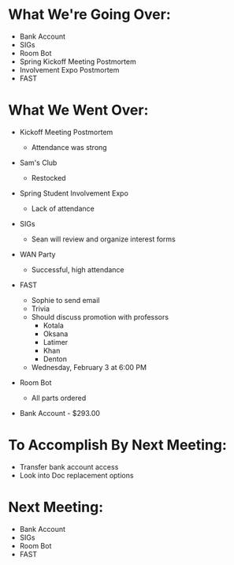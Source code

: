 # What We're Going Over:
- Bank Account
- SIGs
- Room Bot
- Spring Kickoff Meeting Postmortem
- Involvement Expo Postmortem
- FAST

# What We Went Over:

- Kickoff Meeting Postmortem
    - Attendance was strong

- Sam's Club 
    - Restocked

- Spring Student Involvement Expo
    - Lack of attendance

- SIGs
    - Sean will review and organize interest forms

- WAN Party
    - Successful, high attendance

- FAST
    - Sophie to send email
    - Trivia
    - Should discuss promotion with professors
        - Kotala
        - Oksana
        - Latimer
        - Khan
        - Denton
    - Wednesday, February 3 at 6:00 PM

- Room Bot
    - All parts ordered

- Bank Account - $293.00

# To Accomplish By Next Meeting: 
- Transfer bank account access 
- Look into Doc replacement options

# Next Meeting:
- Bank Account
- SIGs
- Room Bot
- FAST
